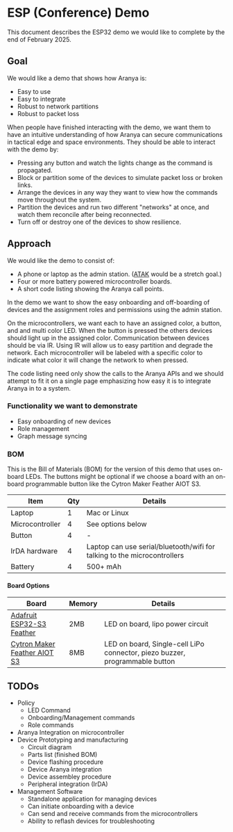 # ESP (Conference) Demo

This document describes the ESP32 demo we would like to complete by the end of February 2025.

## Goal

We would like a demo that shows how Aranya is: 

- Easy to use 
- Easy to integrate 
- Robust to network partitions 
- Robust to packet loss

When people have finished interacting with the demo, we want them to have an intuitive understanding of how Aranya can secure communications in tactical edge and space environments. They should be able to interact with the demo by:

- Pressing any button and watch the lights change as the command is propagated.
- Block or partition some of the devices to simulate packet loss or broken links.
- Arrange the devices in any way they want to view how the commands move throughout the system.
- Partition the devices and run two different "networks" at once, and watch them reconcile after being reconnected.
- Turn off or destroy one of the devices to show resilience.

## Approach

We would like the demo to consist of: 

- A phone or laptop as the admin station. ([ATAK](https://www.civtak.org/) would be a stretch goal.) 
- Four or more battery powered microcontroller boards. 
- A short code listing showing the Aranya call points.

In the demo we want to show the easy onboarding and off-boarding of devices and the assignment roles and permissions using the admin station.

On the microcontrollers, we want each to have an assigned color, a button, and and multi color LED. When the button is pressed the others devices should light up in the assigned color. Communication between devices should be via IR. Using IR will allow us to easy partition and degrade the network. Each microcontroller will be labeled with a specific color to indicate what color it will change the network to when pressed.

The code listing need only show the calls to the Aranya APIs and we should attempt to fit it on a single page emphasizing how easy it is to integrate Aranya in to a system.

### Functionality we want to demonstrate

- Easy onboarding of new devices
- Role management
- Graph message syncing

### BOM

This is the Bill of Materials (BOM) for the version of this demo that uses on-board LEDs. The buttons might be optional if we choose a board with an on-board programmable button like the Cytron Maker Feather AIOT S3.

| Item | Qty | Details |
| ---- | --- | ------- |
| Laptop | 1 | Mac or Linux |
| Microcontroller | 4 | See options below |
| Button | 4 | - |
| IrDA hardware | 4 | Laptop can use serial/bluetooth/wifi for talking to the microcontrollers |
| Battery | 4 | 500+ mAh |


#### Board Options

| Board | Memory | Details |
| ----- | ------ | ------- |
| [Adafruit ESP32-S3 Feather](https://www.adafruit.com/product/5477) | 2MB | LED on board, lipo power circuit |
| [Cytron Maker Feather AIOT S3](https://www.cytron.io/p-v-maker-feather-aiot-s3-simplifying-aiot-with-esp32) | 8MB | LED on board, Single-cell LiPo connector, piezo buzzer, programmable button | 


## TODOs

- Policy
    - LED Command
    - Onboarding/Management commands
    - Role commands
- Aranya Integration on microcontroller
- Device Prototyping and manufacturing
    - Circuit diagram
    - Parts list (finished BOM)
    - Device flashing procedure
    - Device Aranya integration
    - Device assembley procedure
    - Peripheral integration (IrDA)
- Management Software
    - Standalone application for managing devices
    - Can initiate onboarding with a device
    - Can send and receive commands from the microcontrollers
    - Ability to reflash devices for troubleshooting